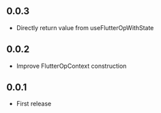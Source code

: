 ## 0.0.3

- Directly return value from useFlutterOpWithState

## 0.0.2

- Improve FlutterOpContext construction

## 0.0.1

- First release

